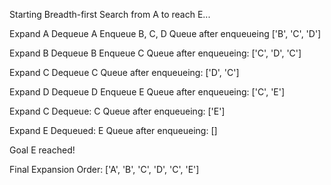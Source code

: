 Starting Breadth-first Search from A to reach E...

Expand A
Dequeue A
Enqueue B, C, D
Queue after enqueueing ['B', 'C', 'D']

Expand B
Dequeue B
Enqueue C
Queue after enqueueing: ['C', 'D', 'C']

Expand C
Dequeue C
Queue after enqueueing: ['D', 'C']

Expand D
Dequeue D
Enqueue E
Queue after enqueueing: ['C', 'E']

Expand C
Dequeue: C
Queue after enqueueing: ['E']

Expand E
Dequeued: E
Queue after enqueueing: []

Goal E reached!

Final Expansion Order: ['A', 'B', 'C', 'D', 'C', 'E']